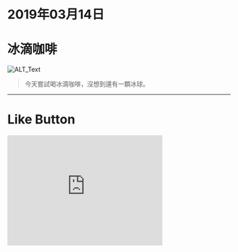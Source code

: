 # 2019年03月14日
# 冰滴咖啡

![ALT_Text](https://lazyteatime.github.io/2019/2019-03-14/icedripcoffee.jpg)

>今天嘗試喝冰滴咖啡，沒想到還有一顆冰球。

* * *

# Like Button

  <iframe class="lc-margin-top-64 lc-margin-bottom-32 lc-mobile" height="250px" width="350px" data-v-b66e9a5a="" frameborder="0" src="https://button.like.co/in/embed/lazy_tea_time/button?referrer=https://lazyteatime.github.io/2019/2019-03-14/2019-03-14&amp;type=wp"> </iframe>
